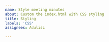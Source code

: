 ```yaml
---
name: Style meeting minutes
about: Custom the index.html with CSS styling
title: Styling
labels: 'CSS'
assignees: AdulisL

---
```




